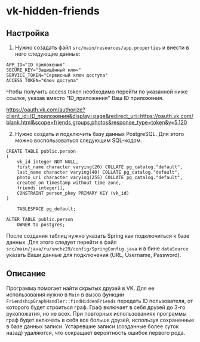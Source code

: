 # vk-hidden-friends

## Настройка

1. Нужно созадать файл `src/main/resources/app.properties` и внести в него следующие данные:

```
APP_ID="ID приложения"
SECURE_KEY="Защищённый ключ"
SERVICE_TOKEN="Сервисный ключ доступа"
ACCESS_TOKEN="Ключ доступа"
```

Чтобы получить access token необходимо перейти по указанной ниже ссылке, указав вместо "ID_приложения" Ваш ID приложения.

https://oauth.vk.com/authorize?client_id=ID_приложения&display=page&redirect_uri=https://oauth.vk.com/blank.html&scope=friends,groups,photos&response_type=token&v=5.120

2. Нужно создать и подключить базу данных PostgreSQL.
Для этого можно воспользоваться следующим SQL-кодом.
   
```postgresql
CREATE TABLE public.person
(
    vk_id integer NOT NULL,
    first_name character varying(20) COLLATE pg_catalog."default",
    last_name character varying(40) COLLATE pg_catalog."default",
    photo_uri character varying(255) COLLATE pg_catalog."default",
    created_on timestamp without time zone,
    friends integer[],
    CONSTRAINT person_pkey PRIMARY KEY (vk_id)
)

    TABLESPACE pg_default;

ALTER TABLE public.person
    OWNER to postgres;
```

После создания таблиц нужно указать Spring как подключиться к базе данных.
Для этого следует перейти в файл `src/main/java/ru/snchz29/config/SpringConfig.java` и в бине `dataSource` указать Ваши данные для подключения (URL, Username, Password).


## Описание

Программа помогает найти скрытых друзей в VK. Для ее использования нужно в `Main` в вызов функции `FriendshipGraphHandler::findHiddenFriends` передать ID пользователя, от которого будет строиться граф.
Граф включает в себя друзей до 3-го рукопожатия, но не всех.
При повторных использованиях программы граф будет включать в себя все больше друзей, используя сохраненные в базе данных записи.
Устаревшие записи (созданные более суток назад) удаляются, что сокращает вероятность ошибок первого рода.